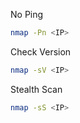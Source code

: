 No Ping
```bash
nmap -Pn <IP>
```

Check Version
```bash
nmap -sV <IP>
```

Stealth Scan
```bash
nmap -sS <IP>
```


